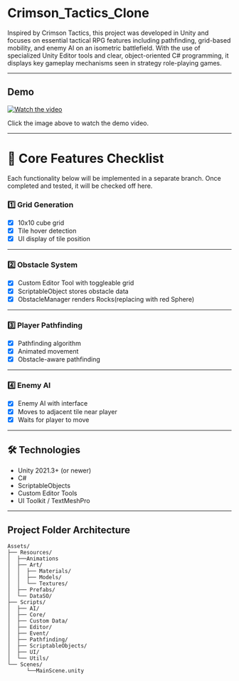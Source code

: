 # Crimson_Tactics_Clone

Inspired by Crimson Tactics, this project was developed in Unity and focuses on essential tactical RPG features including pathfinding, grid-based mobility, and enemy AI on an isometric battlefield. With the use of specialized Unity Editor tools and clear, object-oriented C# programming, it displays key gameplay mechanisms seen in strategy role-playing games.

---
## Demo

[![Watch the video](https://github.com/user-attachments/assets/fe0cb925-3403-4e1c-a9fc-bc2e46de69ec)](https://youtu.be/UebnLKq9Z7I)


Click the image above to watch the demo video.


---

# 📌 Core Features Checklist
Each functionality below will be implemented in a separate branch. Once completed and tested, it will be checked off here.

### 1️⃣ Grid Generation
- [x] 10x10 cube grid  
- [x] Tile hover detection  
- [x] UI display of tile position

---

### 2️⃣ Obstacle System
- [x] Custom Editor Tool with toggleable grid  
- [x] ScriptableObject stores obstacle data
- [x] ObstacleManager renders Rocks(replacing with red Sphere)

---

### 3️⃣ Player Pathfinding
- [X] Pathfinding algorithm  
- [X] Animated movement  
- [x] Obstacle-aware pathfinding

---

### 4️⃣ Enemy AI
- [x] Enemy AI with interface  
- [x] Moves to adjacent tile near player  
- [x] Waits for player to move  

---

## 🛠️ Technologies
- Unity 2021.3+ (or newer)
- C#
- ScriptableObjects
- Custom Editor Tools
- UI Toolkit / TextMeshPro

---

## Project Folder Architecture
```plaintext
Assets/
├── Resources/
│  ├──Animations
│  ├── Art/
│  │  ├── Materials/
│  │  ├── Models/
│  │  └── Textures/
│  ├── Prefabs/
│  └── DataSO/
├── Scripts/
│  ├── AI/
│  ├── Core/
│  ├── Custom Data/
│  ├── Editor/
│  ├── Event/
│  ├── Pathfinding/
│  ├── ScriptableObjects/
│  ├── UI/
│  └── Utils/
└── Scenes/
      └──MainScene.unity
